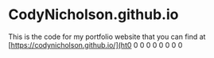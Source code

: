 # CodyNicholson.github.io
This is the code for my portfolio website that you can find at [https://codynicholson.github.io/](ht0
0
0
0
0
0
0
0
0
